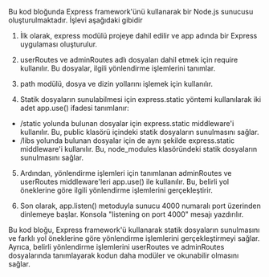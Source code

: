 Bu kod bloğunda Express framework'ünü kullanarak bir Node.js sunucusu oluşturulmaktadır. İşlevi aşağıdaki gibidir 

1. İlk olarak, express modülü projeye dahil edilir ve app adında bir Express uygulaması oluşturulur.

2. userRoutes ve adminRoutes adlı dosyaları dahil etmek için require kullanılır. Bu dosyalar, ilgili yönlendirme işlemlerini tanımlar.

3. path modülü, dosya ve dizin yollarını işlemek için kullanılır.

4. Statik dosyaların sunulabilmesi için express.static yöntemi kullanılarak iki adet app.use() ifadesi tanımlanır:
 - /static yolunda bulunan dosyalar için express.static middleware'i kullanılır. Bu, public klasörü içindeki statik dosyaların sunulmasını sağlar.
 - /libs yolunda bulunan dosyalar için de aynı şekilde express.static middleware'i kullanılır. Bu, node_modules klasöründeki statik dosyaların sunulmasını sağlar.

 5. Ardından, yönlendirme işlemleri için tanımlanan adminRoutes ve userRoutes middleware'leri app.use() ile kullanılır. Bu, belirli yol öneklerine göre ilgili yönlendirme işlemlerini gerçekleştirir.

 6. Son olarak, app.listen() metoduyla sunucu 4000 numaralı port üzerinden dinlemeye başlar. Konsola "listening on port 4000" mesajı yazdırılır.

Bu kod bloğu, Express framework'ü kullanarak statik dosyaların sunulmasını ve farklı yol öneklerine göre yönlendirme işlemlerini gerçekleştirmeyi sağlar. Ayrıca, belirli yönlendirme işlemlerini userRoutes ve adminRoutes dosyalarında tanımlayarak kodun daha modüler ve okunabilir olmasını sağlar.
